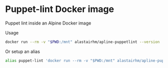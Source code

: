 # Puppet-lint Docker image

Puppet lint inside an Alpine Docker image

Usage

```bash
docker run --rm -v "$PWD:/mnt" alastairhm/apline-puppetlint --version
```

Or setup an alias

```bash
alias puppet-lint 'docker run --rm -v "$PWD:/mnt" alastairhm/apline-puppetlint'
```

